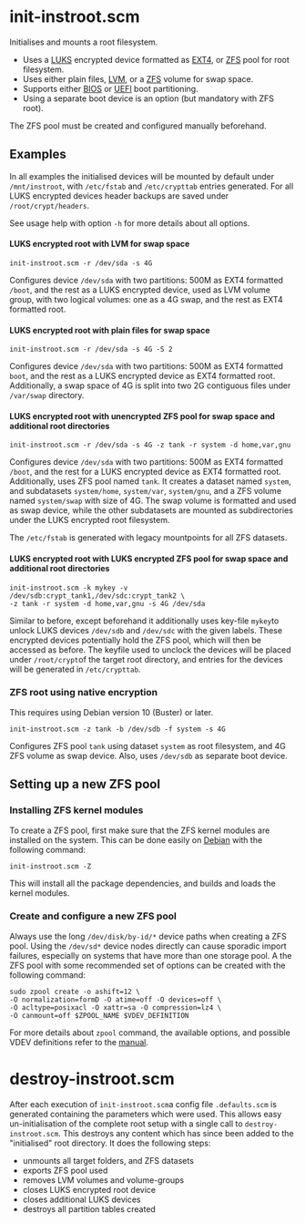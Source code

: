 # init-instroot.scm

Initialises and mounts a root filesystem.

* Uses a [LUKS](https://en.wikipedia.org/wiki/Linux_Unified_Key_Setup) encrypted device formatted as [EXT4](https://wiki.debian.org/Ext4), or [ZFS](https://github.com/openzfs/zfs) pool for root filesystem.
* Uses either plain files, [LVM](https://en.wikipedia.org/wiki/Logical_volume_management), or a [ZFS](https://github.com/openzfs/zfs) volume for swap space.
* Supports either [BIOS](https://en.wikipedia.org/wiki/BIOS) or [UEFI](https://en.wikipedia.org/wiki/Unified_Extensible_Firmware_Interface) boot partitioning.
* Using a separate boot device is an option (but mandatory with ZFS root).

The ZFS pool must be created and configured manually beforehand.

## Examples

In all examples the initialised devices will be mounted by default under `/mnt/instroot`, with `/etc/fstab` and `/etc/crypttab` entries generated. For all LUKS encrypted devices header backups are saved under `/root/crypt/headers`.

See usage help with option `-h` for more details about all options.

#### LUKS encrypted root with LVM for swap space

    init-instroot.scm -r /dev/sda -s 4G

Configures device `/dev/sda` with two partitions: 500M as EXT4 formatted `/boot`, and the rest as a LUKS encrypted device, used as LVM volume group, with two logical volumes: one as a 4G swap, and the rest as EXT4 formatted root.

#### LUKS encrypted root with plain files for swap space

    init-instroot.scm -r /dev/sda -s 4G -S 2

Configures device `/dev/sda` with two partitions: 500M as EXT4 formatted `boot`, and the rest as a LUKS encrypted device as EXT4 formatted root. Additionally, a swap space of 4G is split into two 2G contiguous files under `/var/swap` directory.

#### LUKS encrypted root with unencrypted ZFS pool for swap space and additional root directories

    init-instroot.scm -r /dev/sda -s 4G -z tank -r system -d home,var,gnu

Configures device `/dev/sda` with two partitions: 500M as EXT4 formatted `/boot`, and the rest for a LUKS encrypted device as EXT4 formatted root. Additionally, uses ZFS pool named `tank`. It creates a dataset named `system`, and subdatasets `system/home`, `system/var`, `system/gnu`, and a ZFS volume named `system/swap` with size of 4G. The swap volume is formatted and used as swap device, while the other subdatasets are mounted as subdirectories under the LUKS encrypted root filesystem. 

The `/etc/fstab` is generated with legacy mountpoints for all ZFS datasets.

#### LUKS encrypted root with LUKS encrypted ZFS pool for swap space and additional root directories

    init-instroot.scm -k mykey -v /dev/sdb:crypt_tank1,/dev/sdc:crypt_tank2 \
    -z tank -r system -d home,var,gnu -s 4G /dev/sda

Similar to before, except beforehand it additionally uses key-file `mykey`to unlock LUKS devices `/dev/sdb` and `/dev/sdc` with the given labels. These encrypted devices potentially hold the ZFS pool, which will then be accessed as before. The keyfile used to unclock the devices will be placed under `/root/crypt`of the target root directory, and entries for the devices will be generated in `/etc/crypttab`.

### ZFS root using native encryption

This requires using Debian version 10 (Buster) or later.

    init-instroot.scm -z tank -b /dev/sdb -f system -s 4G

Configures ZFS pool `tank` using dataset `system` as root filesystem, and 4G ZFS volume as swap device. Also, uses `/dev/sdb` as separate boot device.

## Setting up a new ZFS pool

### Installing ZFS kernel modules

To create a ZFS pool, first make sure that the ZFS kernel modules are installed on the system. This can be done easily on [Debian](https://www.debian.org/) with the following command:

	init-instroot.scm -Z

This will install all the package dependencies, and builds and loads the kernel modules.

### Create and configure a new ZFS pool

Always use the long `/dev/disk/by-id/*` device paths when creating a ZFS pool. Using the `/dev/sd*` device nodes directly can cause sporadic import failures, especially on systems that have more than one storage pool. A the ZFS pool with some recommended set of options can be created with the following command:

	sudo zpool create -o ashift=12 \
	-O normalization=formD -O atime=off -O devices=off \
	-O acltype=posixacl -O xattr=sa -O compression=lz4 \
	-O canmount=off $ZPOOL_NAME $VDEV_DEFINITION

For more details about `zpool` command, the available options, and possible VDEV definitions refer to the [manual](https://manpages.debian.org/unstable/zfsutils-linux/zpool.8.en.html).

# destroy-instroot.scm

After each execution of `init-instroot.scm`a config file `.defaults.scm` is generated containing the parameters which were used. This allows easy un-initialisation of the complete root setup with a single call to `destroy-instroot.scm`. This destroys any content which has since been added to the "initialised" root directory. It does the following steps:
  * unmounts all target folders, and ZFS datasets
  * exports ZFS pool used
  * removes LVM volumes and volume-groups
  * closes LUKS encrypted root device
  * closes additional LUKS devices
  * destroys all partition tables created

